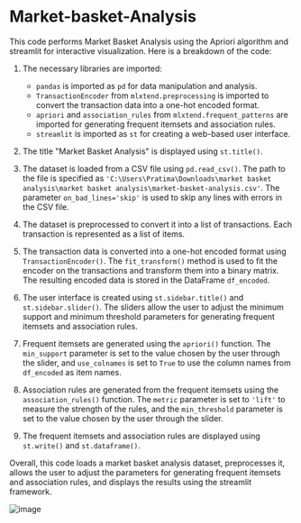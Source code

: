 # Market-basket-Analysis

This code performs Market Basket Analysis using the Apriori algorithm and streamlit for interactive visualization. Here is a breakdown of the code:

1. The necessary libraries are imported:
   - `pandas` is imported as `pd` for data manipulation and analysis.
   - `TransactionEncoder` from `mlxtend.preprocessing` is imported to convert the transaction data into a one-hot encoded format.
   - `apriori` and `association_rules` from `mlxtend.frequent_patterns` are imported for generating frequent itemsets and association rules.
   - `streamlit` is imported as `st` for creating a web-based user interface.

2. The title "Market Basket Analysis" is displayed using `st.title()`.

3. The dataset is loaded from a CSV file using `pd.read_csv()`. The path to the file is specified as `'C:\Users\Pratima\Downloads\market basket analysis\market basket analysis\market-basket-analysis.csv'`. The parameter `on_bad_lines='skip'` is used to skip any lines with errors in the CSV file.

4. The dataset is preprocessed to convert it into a list of transactions. Each transaction is represented as a list of items.

5. The transaction data is converted into a one-hot encoded format using `TransactionEncoder()`. The `fit_transform()` method is used to fit the encoder on the transactions and transform them into a binary matrix. The resulting encoded data is stored in the DataFrame `df_encoded`.

6. The user interface is created using `st.sidebar.title()` and `st.sidebar.slider()`. The sliders allow the user to adjust the minimum support and minimum threshold parameters for generating frequent itemsets and association rules.

7. Frequent itemsets are generated using the `apriori()` function. The `min_support` parameter is set to the value chosen by the user through the slider, and `use_colnames` is set to `True` to use the column names from `df_encoded` as item names.

8. Association rules are generated from the frequent itemsets using the `association_rules()` function. The `metric` parameter is set to `'lift'` to measure the strength of the rules, and the `min_threshold` parameter is set to the value chosen by the user through the slider.

9. The frequent itemsets and association rules are displayed using `st.write()` and `st.dataframe()`.

Overall, this code loads a market basket analysis dataset, preprocesses it, allows the user to adjust the parameters for generating frequent itemsets and association rules, and displays the results using the streamlit framework.


![image](https://github.com/Atharvakarekar/Market-basket-Analysis/assets/91048746/91119714-bf96-41cf-a637-338feed1cbd7)
